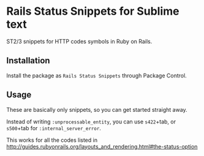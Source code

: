 # Rails Status Snippets for Sublime text

ST2/3 snippets for HTTP codes symbols in Ruby on Rails.

## Installation

Install the package as `Rails Status Snippets` through Package Control.


## Usage

These are basically only snippets, so you can get started straight away.

Instead of writing `:unprocessable_entity`, you can use `s422`+tab,
or `s500`+tab for `:internal_server_error`.

This works for all the codes listed in http://guides.rubyonrails.org/layouts_and_rendering.html#the-status-option
